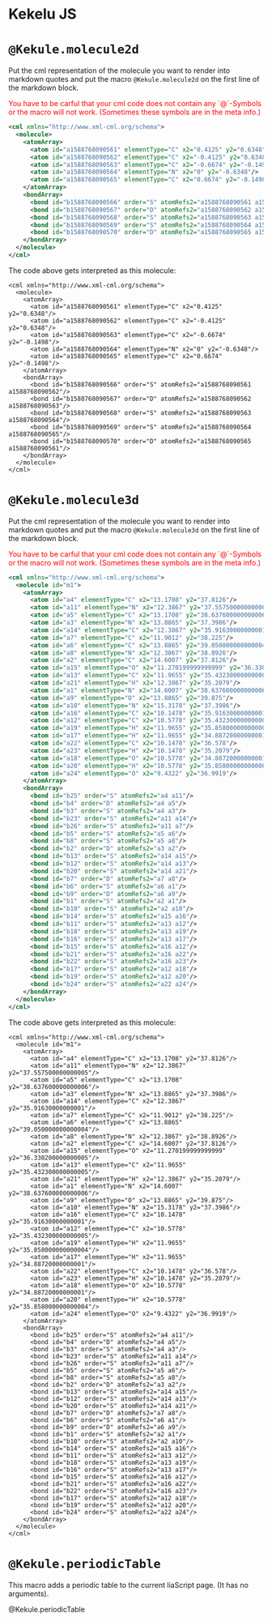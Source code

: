 <!--
author:   Yannik Höll

email:    labruzzler@gmail.com

version:  0.0.2

language: en

narrator: US English Female

script: http://cdnjs.cloudflare.com/ajax/libs/raphael/2.1.0/raphael-min.js
        https://cdn.jsdelivr.net/gh/LiaTemplates/KekuleJS/kekule/three.js
        https://cdn.jsdelivr.net/gh/LiaTemplates/KekuleJS/kekule/kekule.min.js

link:   https://cdn.jsdelivr.net/gh/LiaTemplates/KekuleJS/kekule/themes/default/kekule.css



@Kekule.molecule2d: @_molecule2d_(@0, @uid)

@_molecule2d_
<div style="text-align: center" id="molecule_parent1_@1" class="deleteme"></div>

<script>
let rem = document.getElementsByClassName("deleteme")

for( let i=0; i< rem.length; i++ )
  rem[i].innerHTML = ""

const div = document.getElementById("molecule_parent1_@1");

const rawData = `@0`;
const mol = Kekule.IO.loadFormatData(rawData, 'cml');
var viewer = new Kekule.ChemWidget.Viewer2D(document, mol);

viewer.removeClassName(Kekule.Widget.HtmlClassNames.NORMAL_BACKGROUND);

div.appendChild(viewer.getElement());

console.log("plotting: ", `@0`)
</script>
@end




@Kekule.molecule3d: @_molecule3d_(@0,@uid)

@_molecule3d_
<div data-widget="Kekule.ChemWidget.Viewer" style="width: 100%; height: 550px;" id="molecule_parent2_@1" class="deleteme"></div>

<script>
let rem = document.getElementsByClassName("deleteme")

for( let i=0; i< rem.length; i++ )
  rem[i].innerHTML = ""

const div = document.getElementById("molecule_parent2_@1");

const rawData = `@0`;
let mol = Kekule.IO.loadFormatData(rawData, 'cml');

var viewer = new Kekule.ChemWidget.Viewer(div);

viewer.setChemObj(mol);
viewer.setZoom(1.5);

viewer.setRenderType(Kekule.Render.RendererType.R3D);
viewer.setAutofit(true);
viewer.setEnableToolbar(true);

console.log("plotting: ",  rawData)
</script>
@end

@Kekule.periodicTable: @_periodicTable_(@uid)

@_periodicTable_
<div style="text-align: center" id="periodic_table_@0" class="deleteme"></div>

<script>

let rem = document.getElementsByClassName("deleteme")

for( let i=0; i< rem.length; i++ )
  rem[i].innerHTML = ""

const div = document.getElementById("periodic_table_@0");

const periodic_table = new Kekule.ChemWidget.PeriodicTable(document);

periodic_table.useMiniMode = true;

periodic_table.setEnableSelect(true)
  .setDisplayedComponents(['symbol', 'name', 'atomicNumber'])
  .appendToElem(div);

console.log("plotting: ", `@0`)
</script>
@end
-->

# Kekelu JS

# `@Kekule.molecule2d`

Put the cml representation of the molecule you want to render into markdown
quotes and put the macro `@Kekule.molecule2d` on the first line of the markdown
block.

<p style="color: red">You have to be carful that your cml code does not contain any
`@`-Symbols or the macro will not work. (Sometimes these symbols are in the meta info.)</p>

``` xml
<cml xmlns="http://www.xml-cml.org/schema">
  <molecule>
    <atomArray>
      <atom id="a1588768090561" elementType="C" x2="0.4125" y2="0.6348"/>
      <atom id="a1588768090562" elementType="C" x2="-0.4125" y2="0.6348"/>
      <atom id="a1588768090563" elementType="C" x2="-0.6674" y2="-0.1498"/>
      <atom id="a1588768090564" elementType="N" x2="0" y2="-0.6348"/>
      <atom id="a1588768090565" elementType="C" x2="0.6674" y2="-0.1498"/>
    </atomArray>
    <bondArray>
      <bond id="b1588768090566" order="S" atomRefs2="a1588768090561 a1588768090562"/>
      <bond id="b1588768090567" order="D" atomRefs2="a1588768090562 a1588768090563"/>
      <bond id="b1588768090568" order="S" atomRefs2="a1588768090563 a1588768090564"/>
      <bond id="b1588768090569" order="S" atomRefs2="a1588768090564 a1588768090565"/>
      <bond id="b1588768090570" order="D" atomRefs2="a1588768090565 a1588768090561"/>
    </bondArray>
  </molecule>
</cml>
```

The code above gets interpreted as this molecule:

``` @Kekule.molecule2d
<cml xmlns="http://www.xml-cml.org/schema">
  <molecule>
    <atomArray>
      <atom id="a1588768090561" elementType="C" x2="0.4125" y2="0.6348"/>
      <atom id="a1588768090562" elementType="C" x2="-0.4125" y2="0.6348"/>
      <atom id="a1588768090563" elementType="C" x2="-0.6674" y2="-0.1498"/>
      <atom id="a1588768090564" elementType="N" x2="0" y2="-0.6348"/>
      <atom id="a1588768090565" elementType="C" x2="0.6674" y2="-0.1498"/>
    </atomArray>
    <bondArray>
      <bond id="b1588768090566" order="S" atomRefs2="a1588768090561 a1588768090562"/>
      <bond id="b1588768090567" order="D" atomRefs2="a1588768090562 a1588768090563"/>
      <bond id="b1588768090568" order="S" atomRefs2="a1588768090563 a1588768090564"/>
      <bond id="b1588768090569" order="S" atomRefs2="a1588768090564 a1588768090565"/>
      <bond id="b1588768090570" order="D" atomRefs2="a1588768090565 a1588768090561"/>
    </bondArray>
  </molecule>
</cml>
```

# `@Kekule.molecule3d`

Put the cml representation of the molecule you want to render into markdown
quotes and put the macro `@Kekule.molecule3d` on the first line of the markdown
block.

<p style="color: red">You have to be carful that your cml code does not contain any
`@`-Symbols or the macro will not work. (Sometimes these symbols are in the meta info.)</p>

``` xml
<cml xmlns="http://www.xml-cml.org/schema">
  <molecule id="m1">
    <atomArray>
      <atom id="a4" elementType="C" x2="13.1708" y2="37.8126"/>
      <atom id="a11" elementType="N" x2="12.3867" y2="37.557500000000005"/>
      <atom id="a5" elementType="C" x2="13.1708" y2="38.637600000000006"/>
      <atom id="a3" elementType="N" x2="13.8865" y2="37.3986"/>
      <atom id="a14" elementType="C" x2="12.3867" y2="35.91630000000001"/>
      <atom id="a7" elementType="C" x2="11.9012" y2="38.225"/>
      <atom id="a6" elementType="C" x2="13.8865" y2="39.050000000000004"/>
      <atom id="a8" elementType="N" x2="12.3867" y2="38.8926"/>
      <atom id="a2" elementType="C" x2="14.6007" y2="37.8126"/>
      <atom id="a15" elementType="O" x2="11.270199999999999" y2="36.330200000000005"/>
      <atom id="a13" elementType="C" x2="11.9655" y2="35.432300000000005"/>
      <atom id="a21" elementType="H" x2="12.3867" y2="35.2079"/>
      <atom id="a1" elementType="N" x2="14.6007" y2="38.637600000000006"/>
      <atom id="a9" elementType="O" x2="13.8865" y2="39.875"/>
      <atom id="a10" elementType="N" x2="15.3178" y2="37.3986"/>
      <atom id="a16" elementType="C" x2="10.1478" y2="35.91630000000001"/>
      <atom id="a12" elementType="C" x2="10.5778" y2="35.432300000000005"/>
      <atom id="a19" elementType="H" x2="11.9655" y2="35.858000000000004"/>
      <atom id="a17" elementType="H" x2="11.9655" y2="34.88720000000001"/>
      <atom id="a22" elementType="C" x2="10.1478" y2="36.578"/>
      <atom id="a23" elementType="H" x2="10.1478" y2="35.2079"/>
      <atom id="a18" elementType="O" x2="10.5778" y2="34.88720000000001"/>
      <atom id="a20" elementType="H" x2="10.5778" y2="35.858000000000004"/>
      <atom id="a24" elementType="O" x2="9.4322" y2="36.9919"/>
    </atomArray>
    <bondArray>
      <bond id="b25" order="S" atomRefs2="a4 a11"/>
      <bond id="b4" order="D" atomRefs2="a4 a5"/>
      <bond id="b3" order="S" atomRefs2="a4 a3"/>
      <bond id="b23" order="S" atomRefs2="a11 a14"/>
      <bond id="b26" order="S" atomRefs2="a11 a7"/>
      <bond id="b5" order="S" atomRefs2="a5 a6"/>
      <bond id="b8" order="S" atomRefs2="a5 a8"/>
      <bond id="b2" order="D" atomRefs2="a3 a2"/>
      <bond id="b13" order="S" atomRefs2="a14 a15"/>
      <bond id="b12" order="S" atomRefs2="a14 a13"/>
      <bond id="b20" order="S" atomRefs2="a14 a21"/>
      <bond id="b7" order="D" atomRefs2="a7 a8"/>
      <bond id="b6" order="S" atomRefs2="a6 a1"/>
      <bond id="b9" order="D" atomRefs2="a6 a9"/>
      <bond id="b1" order="S" atomRefs2="a2 a1"/>
      <bond id="b10" order="S" atomRefs2="a2 a10"/>
      <bond id="b14" order="S" atomRefs2="a15 a16"/>
      <bond id="b11" order="S" atomRefs2="a13 a12"/>
      <bond id="b18" order="S" atomRefs2="a13 a19"/>
      <bond id="b16" order="S" atomRefs2="a13 a17"/>
      <bond id="b15" order="S" atomRefs2="a16 a12"/>
      <bond id="b21" order="S" atomRefs2="a16 a22"/>
      <bond id="b22" order="S" atomRefs2="a16 a23"/>
      <bond id="b17" order="S" atomRefs2="a12 a18"/>
      <bond id="b19" order="S" atomRefs2="a12 a20"/>
      <bond id="b24" order="S" atomRefs2="a22 a24"/>
    </bondArray>
  </molecule>
</cml>
```

The code above gets interpreted as this molecule:

``` @Kekule.molecule3d
<cml xmlns="http://www.xml-cml.org/schema">
  <molecule id="m1">
    <atomArray>
      <atom id="a4" elementType="C" x2="13.1708" y2="37.8126"/>
      <atom id="a11" elementType="N" x2="12.3867" y2="37.557500000000005"/>
      <atom id="a5" elementType="C" x2="13.1708" y2="38.637600000000006"/>
      <atom id="a3" elementType="N" x2="13.8865" y2="37.3986"/>
      <atom id="a14" elementType="C" x2="12.3867" y2="35.91630000000001"/>
      <atom id="a7" elementType="C" x2="11.9012" y2="38.225"/>
      <atom id="a6" elementType="C" x2="13.8865" y2="39.050000000000004"/>
      <atom id="a8" elementType="N" x2="12.3867" y2="38.8926"/>
      <atom id="a2" elementType="C" x2="14.6007" y2="37.8126"/>
      <atom id="a15" elementType="O" x2="11.270199999999999" y2="36.330200000000005"/>
      <atom id="a13" elementType="C" x2="11.9655" y2="35.432300000000005"/>
      <atom id="a21" elementType="H" x2="12.3867" y2="35.2079"/>
      <atom id="a1" elementType="N" x2="14.6007" y2="38.637600000000006"/>
      <atom id="a9" elementType="O" x2="13.8865" y2="39.875"/>
      <atom id="a10" elementType="N" x2="15.3178" y2="37.3986"/>
      <atom id="a16" elementType="C" x2="10.1478" y2="35.91630000000001"/>
      <atom id="a12" elementType="C" x2="10.5778" y2="35.432300000000005"/>
      <atom id="a19" elementType="H" x2="11.9655" y2="35.858000000000004"/>
      <atom id="a17" elementType="H" x2="11.9655" y2="34.88720000000001"/>
      <atom id="a22" elementType="C" x2="10.1478" y2="36.578"/>
      <atom id="a23" elementType="H" x2="10.1478" y2="35.2079"/>
      <atom id="a18" elementType="O" x2="10.5778" y2="34.88720000000001"/>
      <atom id="a20" elementType="H" x2="10.5778" y2="35.858000000000004"/>
      <atom id="a24" elementType="O" x2="9.4322" y2="36.9919"/>
    </atomArray>
    <bondArray>
      <bond id="b25" order="S" atomRefs2="a4 a11"/>
      <bond id="b4" order="D" atomRefs2="a4 a5"/>
      <bond id="b3" order="S" atomRefs2="a4 a3"/>
      <bond id="b23" order="S" atomRefs2="a11 a14"/>
      <bond id="b26" order="S" atomRefs2="a11 a7"/>
      <bond id="b5" order="S" atomRefs2="a5 a6"/>
      <bond id="b8" order="S" atomRefs2="a5 a8"/>
      <bond id="b2" order="D" atomRefs2="a3 a2"/>
      <bond id="b13" order="S" atomRefs2="a14 a15"/>
      <bond id="b12" order="S" atomRefs2="a14 a13"/>
      <bond id="b20" order="S" atomRefs2="a14 a21"/>
      <bond id="b7" order="D" atomRefs2="a7 a8"/>
      <bond id="b6" order="S" atomRefs2="a6 a1"/>
      <bond id="b9" order="D" atomRefs2="a6 a9"/>
      <bond id="b1" order="S" atomRefs2="a2 a1"/>
      <bond id="b10" order="S" atomRefs2="a2 a10"/>
      <bond id="b14" order="S" atomRefs2="a15 a16"/>
      <bond id="b11" order="S" atomRefs2="a13 a12"/>
      <bond id="b18" order="S" atomRefs2="a13 a19"/>
      <bond id="b16" order="S" atomRefs2="a13 a17"/>
      <bond id="b15" order="S" atomRefs2="a16 a12"/>
      <bond id="b21" order="S" atomRefs2="a16 a22"/>
      <bond id="b22" order="S" atomRefs2="a16 a23"/>
      <bond id="b17" order="S" atomRefs2="a12 a18"/>
      <bond id="b19" order="S" atomRefs2="a12 a20"/>
      <bond id="b24" order="S" atomRefs2="a22 a24"/>
    </bondArray>
  </molecule>
</cml>
```

# `@Kekule.periodicTable`

This macro adds a periodic table to the current liaScript page.
(It has no arguments).

@Kekule.periodicTable
